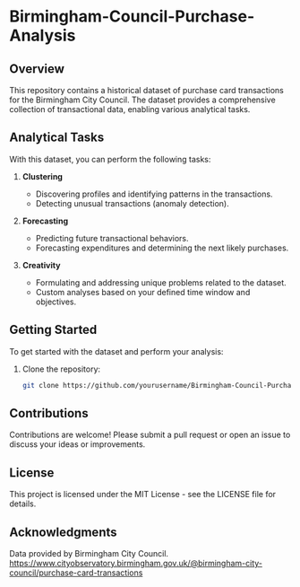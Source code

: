 # Birmingham-Council-Purchase-Analysis

## Overview
This repository contains a historical dataset of purchase card transactions for the Birmingham City Council. The dataset provides a comprehensive collection of transactional data, enabling various analytical tasks.

## Analytical Tasks
With this dataset, you can perform the following tasks:

1. **Clustering**
   - Discovering profiles and identifying patterns in the transactions.
   - Detecting unusual transactions (anomaly detection).

2. **Forecasting**
   - Predicting future transactional behaviors.
   - Forecasting expenditures and determining the next likely purchases.

3. **Creativity**
   - Formulating and addressing unique problems related to the dataset.
   - Custom analyses based on your defined time window and objectives.

## Getting Started
To get started with the dataset and perform your analysis:
1. Clone the repository:
   ```bash
   git clone https://github.com/yourusername/Birmingham-Council-Purchase-Analysis.git

## Contributions
Contributions are welcome! Please submit a pull request or open an issue to discuss your ideas or improvements.

## License
This project is licensed under the MIT License - see the LICENSE file for details.

## Acknowledgments
Data provided by Birmingham City Council.
https://www.cityobservatory.birmingham.gov.uk/@birmingham-city-council/purchase-card-transactions


